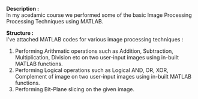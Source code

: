**Description :**  
In my acedamic course we performed some of the basic Image Processing Processing Techniques using MATLAB. 

**Structure :**  
I've attached MATLAB codes for various image processing techniques :
1. Performing Arithmatic operations such as Addition, Subtraction, Multiplication, Division etc on two user-input images using in-built MATLAB functions.     
2. Performing Logical operations such as Logical AND, OR, XOR, Complement of image on two user-input images using in-built MATLAB functions.  
3. Performing Bit-Plane slicing on the given image.
